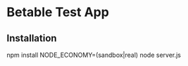 Betable Test App
===================

Installation
------------
npm install
NODE_ECONOMY=(sandbox|real) node server.js